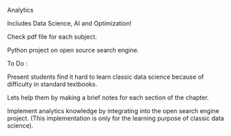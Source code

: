 Analytics

Includes Data Science, AI and Optimization!

Check pdf file for each subject.

Python project on open source search engine.

To Do :

Present students find it hard to learn classic data science because of difficulty in standard textbooks.

Lets help them by making a brief notes for each section of the chapter.

Implement analytics knowledge by integrating into the open search engine project. 
(This implementation is only for the learning purpose of classic data science).
